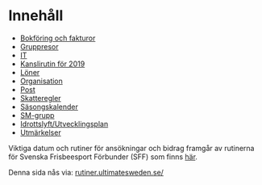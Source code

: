 # Innehåll

* [Bokföring och fakturor](./bokforing_och_fakturor.md)
* [Gruppresor](./gruppresor.md) 
* [IT](./it.md)
* [Kanslirutin för 2019](./kansliet-2019.md)
* [Löner](./loner.md)
* [Organisation](./organisation.md)
* [Post](./post.md)
* [Skatteregler](./arbetsgivare.md)
* [Säsongskalender](./sasongskalender.md)
* [SM-grupp](./sm-grupp.md)
* [Idrottslyft/Utvecklingsplan](./idrottslyft.md)
* [Utmärkelser](./utmarkelser.md)


Viktiga datum och rutiner för ansökningar och bidrag framgår av rutinerna för Svenska Frisbeesport Förbunder (SFF) 
som finns [här](http://styrelse.frisbeesport.se/sff-rutiner).

Denna sida nås via: [rutiner.ultimatesweden.se/](http://rutiner.ultimatesweden.se/)

